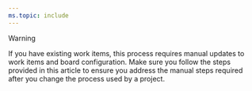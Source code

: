 ```yaml
---
ms.topic: include
---
```


> [!WARNING]     
> If you have existing work items, this process requires manual updates to work items and board configuration. Make sure you follow the steps provided in this article to ensure you address the manual steps required after you change the process used by a project.
